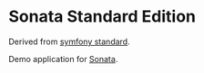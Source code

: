 # Sonata Standard Edition

Derived from [symfony standard](https://github.com/webplates/symfony-standard).

Demo application for [Sonata](https://sonata-project.org/).
